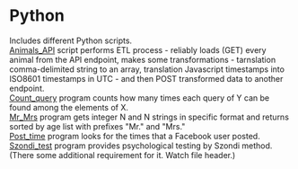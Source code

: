 # Python
Includes different Python scripts.  
[Animals_API](https://github.com/AlexKuchynskyi/Python/blob/master/animals_api.py) script performs ETL process - reliably loads (GET) every animal from the API endpoint, makes some transformations - tarnslation comma-delimited string to an array, translation Javascript timestamps into ISO8601 timestamps in UTC - and then POST transformed data to another endpoint.  
[Count_query](https://github.com/AlexKuchynskyi/Python/blob/master/Count_queries.py) program counts how many times each query of Y can be found among the elements of X.  
[Mr_Mrs](https://github.com/AlexKuchynskyi/Python/blob/master/Mr_Mrs.py) program gets integer N and N strings in specific format and returns sorted by age list with prefixes "Mr." and "Mrs."  
[Post_time](https://github.com/AlexKuchynskyi/Python) program  looks for the times that a Facebook user posted.  
[Szondi_test](https://github.com/AlexKuchynskyi/Python/blob/master/Sondi_05_02_graph.py) program provides psychological testing by Szondi method. (There some additional requirement for it. Watch file header.)
